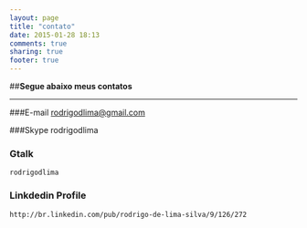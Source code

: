 ```yaml
---
layout: page
title: "contato"
date: 2015-01-28 18:13
comments: true
sharing: true
footer: true
---
```


##**Segue abaixo meus contatos**
***



###E-mail
	rodrigodlima@gmail.com

###Skype
	rodrigodlima

### Gtalk
	rodrigodlima

### Linkdedin Profile
	http://br.linkedin.com/pub/rodrigo-de-lima-silva/9/126/272
